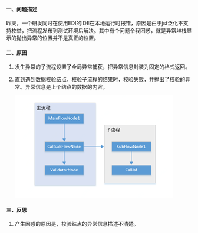 <!-- date: 2019.09.27 15:21 -->
#### 一、问题描述

昨天，一个研发同时在使用EDI的IDE在本地运行时报错，原因是由于jsf泛化不支持枚举，把流程发布到测试环境后解决。其中有个问题令我困惑，就是异常堆栈显示的抛出异常的位置并不是真正的位置。

#### 二、原因

1. 发生异常的子流程设置了全局异常捕获，把异常信息封装为固定的格式返回。

2. 直到遇到数据校验结点，校验子流程的结果时，校验失败，并抛出了校验的异常。异常信息是上个结点的数据的内容。
   
   <img title="" src="pic/1240-20210115034539666.png" alt="流程运行示意图" data-align="center" width="430">

#### 三、反思

1. 产生困惑的原因是，校验结点的异常信息描述不清楚。
